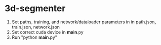 # 3d-segmenter
1. Set paths, training, and network/dataloader parameters in in path.json, train.json, network.json
2. Set correct cuda device in __main__.py
3. Run "python __main__.py"
